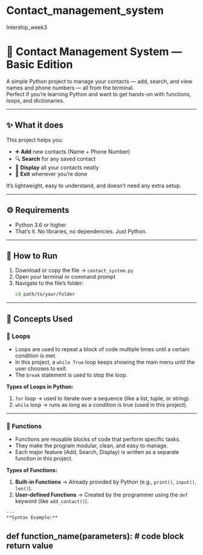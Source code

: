 # Contact_management_system
Intership_week3
# 📇 Contact Management System — Basic Edition

A simple Python project to manage your contacts — add, search, and view names and phone numbers — all from the terminal.  
Perfect if you’re learning Python and want to get hands-on with functions, loops, and dictionaries.

---

## ✨ What it does
This project helps you:
- ➕ **Add** new contacts (Name + Phone Number)  
- 🔍 **Search** for any saved contact  
- 📃 **Display** all your contacts neatly  
- 🚪 **Exit** whenever you’re done  

It’s lightweight, easy to understand, and doesn’t need any extra setup.

---

## ⚙️ Requirements
- Python 3.6 or higher  
- That’s it. No libraries, no dependencies. Just Python.

---

## 🚀 How to Run

1. Download or copy the file → `contact_system.py`
2. Open your terminal or command prompt  
3. Navigate to the file’s folder:
   ```bash
   cd path/to/your/folder


---

## 🧠 Concepts Used

### 🔁 Loops
- Loops are used to repeat a block of code multiple times until a certain condition is met.  
- In this project, a `while True` loop keeps showing the main menu until the user chooses to exit.  
- The `break` statement is used to stop the loop.  

**Types of Loops in Python:**
1. `for` loop → used to iterate over a sequence (like a list, tuple, or string).  
2. `while` loop → runs as long as a condition is true (used in this project).

---

### 🧩 Functions
- Functions are reusable blocks of code that perform specific tasks.  
- They make the program modular, clean, and easy to manage.  
- Each major feature (Add, Search, Display) is written as a separate function in this project.  

**Types of Functions:**
1. **Built-in Functions** → Already provided by Python (e.g., `print()`, `input()`, `len()`).
2. **User-defined Functions** → Created by the programmer using the `def` keyword (like `add_contact()`).
```
---
**Syntax Example:**
```
def function_name(parameters):
    # code block
    return value
---